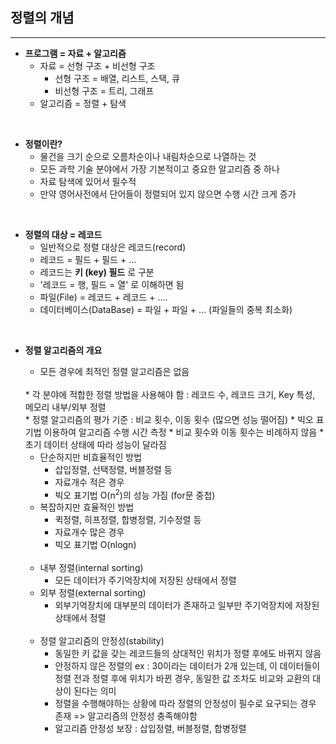 정렬의 개념
---
<hr>

* __프로그램 = 자료 + 알고리즘__
    * 자료 = 선형 구조 + 비선형 구조
        * 선형 구조 = 배열, 리스트, 스택, 큐
        * 비선형 구조 = 트리, 그래프
    * 알고리즘 = 정렬 + 탐색

<br>

* __정렬이란?__
    * 물건을 크기 순으로 오름차순이나 내림차순으로 나열하는 것
    * 모든 과학 기술 분야에서 가장 기본적이고 중요한 알고리즘 중 하나
    * 자료 탐색에 있어서 필수적
    * 만약 영어사전에서 단어들이 정렬되어 있지 않으면 수행 시간 크게 증가

<br>

* __정렬의 대상 = 레코드__
    * 일반적으로 정렬 대상은 레코드(record)
    * 레코드 = 필드 + 필드 + ...
    * 레코드는 __키 (key) 필드__ 로 구분
    * '레코드 = 행, 필드 = 열' 로 이해하면 됨 
    * 파일(File) = 레코드 + 레코드 + ....
    * 데이터베이스(DataBase) = 파일 + 파일 + ... (파일들의 중복 최소화)

<br>

* __정렬 알고리즘의 개요__
    * 모든 경우에 최적인 정렬 알고리즘은 없음
    <br>
    * 각 분야에 적합한 정렬 방법을 사용해야 함 : 레코드 수, 레코드 크기, Key 특성, 메모리 내부/외부 정렬
    <br>
    * 정렬 알고리즘의 평가 기준 : 비교 횟수, 이동 횟수 (많으면 성능 떨어짐)
    * 빅오 표기법 이용하여 알고리즘 수행 시간 측정
    * 비교 횟수와 이동 횟수는 비례하지 않음
    * 초기 데이터 상태에 따라 성능이 달라짐

    <br>

    * 단순하지만 비효율적인 방법
        * 삽입정렬, 선택정렬, 버블정렬 등 
        * 자료개수 적은 경우
        * 빅오 표기법 O(n<sup>2</sup>)의 성능 가짐 (for문 중첩)
    * 복잡하지만 효율적인 방법
        * 퀵정렬, 히프정렬, 합병정렬, 기수정렬 등
        * 자료개수 많은 경우
        * 빅오 표기법 O(nlogn)

    <br>

    * 내부 정렬(internal sorting)
        * 모든 데이터가 주기억장치에 저장된 상태에서 정렬
    * 외부 정렬(external sorting)
        * 외부기억장치에 대부분의 데이터가 존재하고 일부만 주기억장치에 저장된 상태에서 정렬

    <br>

    * 정렬 알고리즘의 안정성(stability)
        * 동일한 키 값을 갖는 레코드들의 상대적인 위치가 정렬 후에도 바뀌지 않음
        * 안정하지 않은 정렬의 ex : 30이라는 데이터가 2개 있는데, 이 데이터들이 정렬 전과 정렬 후에 위치가 바뀐 경우, 동일한 값 조차도 비교와 교환의 대상이 된다는 의미
        * 정렬을 수행해야하는 상황에 따라 정렬의 안정성이 필수로 요구되는 경우 존재 => 알고리즘의 안정성 충족해야함
        * 알고리즘 안정성 보장 : 삽입정렬, 버블정렬, 합병정렬